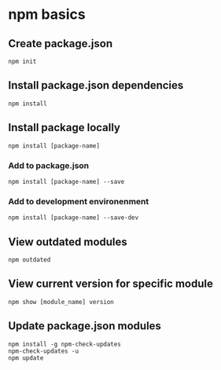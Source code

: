 # npm basics

## Create package.json
```
npm init
```

## Install package.json dependencies
```
npm install
```

## Install package locally
```
npm install [package-name]
```

### Add to package.json
```
npm install [package-name] --save
```

### Add to development environenment
```
npm install [package-name] --save-dev
```

## View outdated modules
```
npm outdated
```

## View current version for specific module
```
npm show [module_name] version
```

## Update package.json modules
```
npm install -g npm-check-updates
npm-check-updates -u
npm update
```
